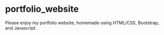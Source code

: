 # portfolio_website

Please enjoy my portfolio website, homemade using HTML/CSS, Bootstrap, and Javascript.

